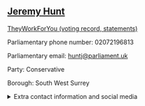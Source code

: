 ## <a href="https://members.parliament.uk/member/1572/contact">Jeremy Hunt</a>

<a href="https://www.theyworkforyou.com/mp/11859/jeremy_hunt/south_west_surrey">TheyWorkForYou (voting record, statements)</a> 

Parliamentary phone number: 02072196813 

Parliamentary email: huntj@parliament.uk 

Party: Conservative 

Borough: South West Surrey 

<details><summary>Extra contact information and social media</summary> 
<li>Website: http://www.jeremyhunt.org/</li>
<li>Twitter: https://twitter.com/Jeremy_Hunt</li>
<li>Constituency office phone number: 01428609416</li>
<li>Constituency office email:</li>
<li>Facebook:</li>
<li>Instagram:</li>
<li>Youtube:</li>
<li>Linkedin:</li>
<li>Government department phone number:</li>
<li>Government department email:</li>
<li>Threads:</li>
<li>Party office phone number:</li>
<li>Party office email:</li>
<li>Tiktok:</li>
</details>